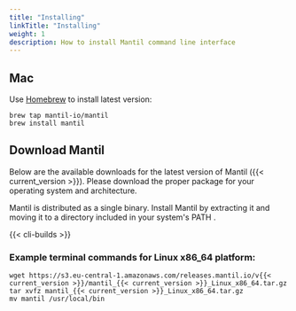 ```yaml
---
title: "Installing"
linkTitle: "Installing"
weight: 1
description: How to install Mantil command line interface
---
```


## Mac

Use [Homebrew](https://brew.sh) to install latest version:

```
brew tap mantil-io/mantil
brew install mantil
```

## Download Mantil

Below are the available downloads for the latest version of Mantil ({{< current_version >}}). Please download the proper package for your operating system and architecture.

Mantil is distributed as a single binary. Install Mantil by extracting it and moving it to a directory included in your system's PATH .

{{< cli-builds >}} 


### Example terminal commands for Linux x86_64 platform:

```
wget https://s3.eu-central-1.amazonaws.com/releases.mantil.io/v{{< current_version >}}/mantil_{{< current_version >}}_Linux_x86_64.tar.gz
tar xvfz mantil_{{< current_version >}}_Linux_x86_64.tar.gz
mv mantil /usr/local/bin
```
